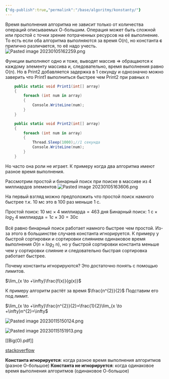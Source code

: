 ```yaml
---
{"dg-publish":true,"permalink":"/base/algoritmy/konstanty/"}
---
```



Время выполнения алгоритма не зависит только от количества операций описываемых О-большим.
Операция может быть сложной или простой с точки зрение потраченных ресурсов на её выполнение. 
То есть если оба алгоритма выполняются за время O(n), но константа **c** прилично различается, то её надо учесть.
![Pasted image 20230105162259.png](/img/user/Files/Image/Pasted%20image%2020230105162259.png)

Функции выполняют одно и тоже, выводят массив => обращаются к каждому элементу массива и, следовательно, время выполнения равно O(n). Но в Print2 добавляется задержка в 1 секунду и однозначно можно заверить что Print1 выполниться быстрее чем Print2 при равных n

```csharp
    public static void Print1(int[] array)
    {
        foreach (int num in array)
        {
            Console.WriteLine(num);
        }
    }

    public static void Print2(int[] array)
    {
        foreach (int num in array)
        {
            Thread.Sleep(1000);//1 секунда
            Console.WriteLine(num);
        }
    }
```

Но часто она роли не играет. К примеру когда два алгоритма имеют разное время выполнения.

Рассмотрим простой и бинарный поиск при поиске в массиве из 4 миллиардов элементов
![Pasted image 20230105163606.png](/img/user/Files/Image/Pasted%20image%2020230105163606.png)

На первый взгляд можно предположить что простой поиск намного быстрее т.к. 10 мс это в 100 раз меньше 1 с.


Простой поиск: $10 \text{ мс} \times 4 \text{ миллиарда}=463 \text{ дня}$ 
Бинарный поиск: $1 \text{ c} \times log_2 \text{ 4} \text{ миллиарда}= 1 c \times 30=30 \text{с}$

Всё равно бинарный поиск работает намного быстрее чем простой. Из-за этого в большинстве случаев константа игнорируется. 
К примеру у быстрой сортировки и сортировки слиянием одинаковое время выполнения $O(n \times log_2 \text{ n})$, но у быстрой сортировки константа меньше чем у сортировки слияние и следовательно быстрая сортировка работает быстрее.

Почему константы игнорируются? Это достаточно понять с помощью лимитов.

$\lim_{x \to +\infty}\frac{f(x)}{g(x)}$

К примеру алгоритм растёт за время $\frac{n^{2}}{2}$
Подставим его под лимит.

$\lim_{x \to +\infty}\frac{n^{2}}{2}=\frac{1}{2}\lim_{x \to +\infty}n^{2}=\infty$

![Pasted image 20230115150124.png](/img/user/Files/Image/Pasted%20image%2020230115150124.png)

![Pasted image 20230115151913.png](/img/user/Files/Image/Pasted%20image%2020230115151913.png)

[[Big(O).pdf]]

[stackoverflow](https://stackoverflow.com/questions/22188851/why-is-the-constant-always-dropped-from-big-o-analysis)

**Константа игнорируется**: когда разное время выполнения алгоритмов (разное О-большое)
**Константа не игнорируется**: когда одинаковое время выполнения алгоритмов (одинаковое О-большое)

